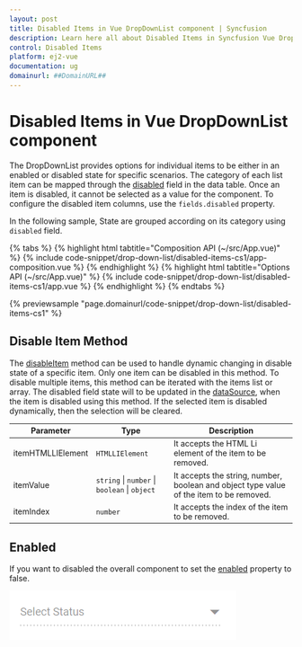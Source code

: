 ```yaml
---
layout: post
title: Disabled Items in Vue DropDownList component | Syncfusion
description: Learn here all about Disabled Items in Syncfusion Vue DropDownList component of Syncfusion Essential JS 2 and more.
control: Disabled Items 
platform: ej2-vue
documentation: ug
domainurl: ##DomainURL##
---
```


# Disabled Items in Vue DropDownList component

The DropDownList provides options for individual items to be either in an enabled or disabled state for specific scenarios. The category of each list item can be mapped through the [disabled](https://ej2.syncfusion.com/vue/documentation/api/drop-down-list/#fields) field in the data table. Once an item is disabled, it cannot be selected as a value for the component. To configure the disabled item columns, use the `fields.disabled` property.

In the following sample, State are grouped according on its category using `disabled` field.

{% tabs %}
{% highlight html tabtitle="Composition API (~/src/App.vue)" %}
{% include code-snippet/drop-down-list/disabled-items-cs1/app-composition.vue %}
{% endhighlight %}
{% highlight html tabtitle="Options API (~/src/App.vue)" %}
{% include code-snippet/drop-down-list/disabled-items-cs1/app.vue %}
{% endhighlight %}
{% endtabs %}
        
{% previewsample "page.domainurl/code-snippet/drop-down-list/disabled-items-cs1" %}

## Disable Item Method

The [disableItem](https://ej2.syncfusion.com/vue/documentation/api/drop-down-list/#disableItem) method can be used to handle dynamic changing in disable state of a specific item. Only one item can be disabled in this method. To disable multiple items, this method can be iterated with the items list or array. The disabled field state will to be updated in the [dataSource](https://ej2.syncfusion.com/vue/documentation/api/drop-down-list/#datasource), when the item is disabled using this method. If the selected item is disabled dynamically, then the selection will be cleared.

| Parameter | Type | Description |
|------|------|------|
| itemHTMLLIElement |  <code>HTMLLIElement</code> |  It accepts the HTML Li element of the item to be removed.  |
| itemValue | <code>string</code> \| <code>number</code> \| <code>boolean</code> \| <code>object</code> | It accepts the string, number, boolean and object type value of the item to be removed. |
| itemIndex | <code>number</code> | It accepts the index of the item to be removed. |

## Enabled

If you want to disabled the overall component to set the [enabled](https://ej2.syncfusion.com/vue/documentation/api/drop-down-list/#enabled) property to false.

![Disabled DropDownList Component](../images/dropdownlist-disable.png)